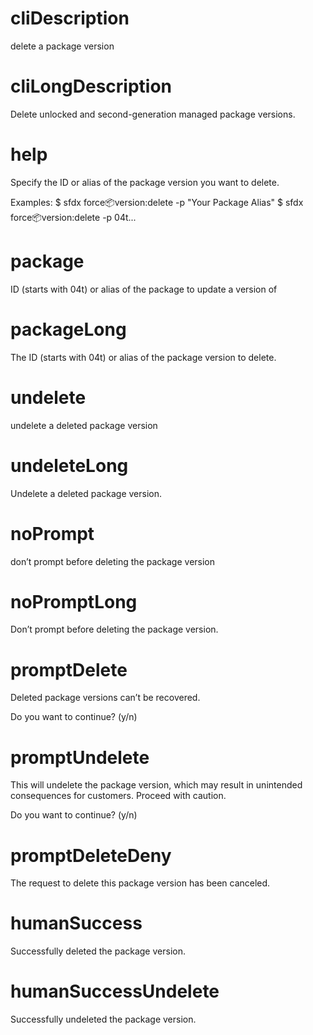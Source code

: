 # cliDescription

delete a package version

# cliLongDescription

Delete unlocked and second-generation managed package versions.

# help

Specify the ID or alias of the package version you want to delete.

Examples:
$ sfdx force:package:version:delete -p "Your Package Alias"
$ sfdx force:package:version:delete -p 04t...

# package

ID (starts with 04t) or alias of the package to update a version of

# packageLong

The ID (starts with 04t) or alias of the package version to delete.

# undelete

undelete a deleted package version

# undeleteLong

Undelete a deleted package version.

# noPrompt

don’t prompt before deleting the package version

# noPromptLong

Don’t prompt before deleting the package version.

# promptDelete

Deleted package versions can’t be recovered.

Do you want to continue? (y/n)

# promptUndelete

This will undelete the package version, which may result in unintended consequences for customers. Proceed with caution.

Do you want to continue? (y/n)

# promptDeleteDeny

The request to delete this package version has been canceled.

# humanSuccess

Successfully deleted the package version.

# humanSuccessUndelete

Successfully undeleted the package version.
